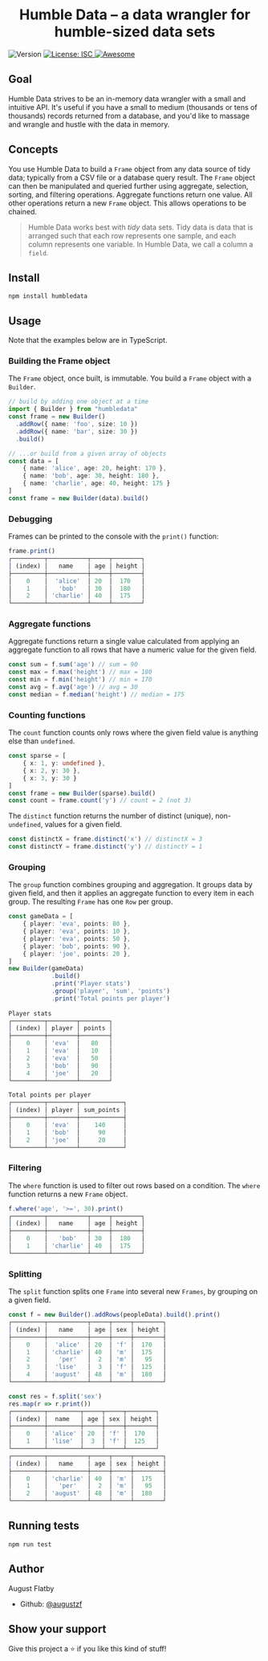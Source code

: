 <h1 align='center'>Humble Data – a data wrangler for humble-sized data sets</h1>
<p>
  <img alt='Version' src='https://img.shields.io/badge/version-1.1.0-blue.svg?cacheSeconds=2592000' />
  <a href='#' target='_blank'>
    <img alt='License: ISC' src='https://img.shields.io/badge/License-ISC-yellof.svg' />
  </a>
<a href='#' target='_blank'>
    <img alt='Awesome' src='https://img.shields.io/static/v1?label=awesome&message=yes&color=pink' />
  </a>
</p>


## Goal

Humble Data strives to be an in-memory data wrangler with a small and intuitive API. It's useful if you have a small to medium (thousands or tens of thousands) records returned from a database, and you'd like to massage and wrangle and hustle with the data in memory. 

## Concepts

You use Humble Data to build a `Frame` object from any data source of tidy data; typically from a CSV file or a database query result. The `Frame` object can then be manipulated and queried further using aggregate, selection, sorting, and filtering operations. Aggregate functions return one value. All other operations return a new `Frame` object. This allows operations to be chained.

> Humble Data works best with _tidy_ data sets. Tidy data is data that is arranged such that each row represents one sample, and each column represents one variable. In Humble Data, we call a column a `field`. 

## Install

    npm install humbledata

## Usage
Note that the examples below are in TypeScript.

### Building the Frame object
The `Frame` object, once built, is immutable. You build a `Frame` object with a `Builder`. 

```typescript
// build by adding one object at a time
import { Builder } from "humbledata"
const frame = new Builder()
  .addRow({ name: 'foo', size: 10 })
  .addRow({ name: 'bar', size: 30 })
  .build()  

// ...or build from a given array of objects
const data = [
    { name: 'alice', age: 20, height: 170 },
    { name: 'bob', age: 30, height: 180 },
    { name: 'charlie', age: 40, height: 175 }    
]
const frame = new Builder(data).build()
```

### Debugging
Frames can be printed to the console with the `print()` function:

```typescript
frame.print()
┌─────────┬───────────┬─────┬────────┐
│ (index) │   name    │ age │ height │
├─────────┼───────────┼─────┼────────┤
│    0    │  'alice'  │ 20  │  170   │
│    1    │   'bob'   │ 30  │  180   │
│    2    │ 'charlie' │ 40  │  175   │
└─────────┴───────────┴─────┴────────┘
```

### Aggregate functions
Aggregate functions return a single value calculated from applying an aggregate function to all rows that have a numeric value for the given field.

```typescript
const sum = f.sum('age') // sum = 90
const max = f.max('height') // max = 180
const min = f.min('height') // min = 170
const avg = f.avg('age') // avg = 30
const median = f.median('height') // median = 175
```

### Counting functions

The `count` function counts only rows where the given field value is anything else than `undefined`.

```typescript
const sparse = [
    { x: 1, y: undefined },
    { x: 2, y: 30 },
    { x: 3, y: 30 }    
]
const frame = new Builder(sparse).build()
const count = frame.count('y') // count = 2 (not 3)
```
 
The `distinct` function returns the number of distinct (unique), non-`undefined`, values for a given field. 

```typescript
const distinctX = frame.distinct('x') // distinctX = 3
const distinctY = frame.distinct('y') // distinctY = 1
```

### Grouping
The `group` function combines grouping and aggregation. It groups data by given field, and then it applies an aggregate function to every item in each group. The resulting `Frame` has one `Row` per group. 

```typescript
const gameData = [
    { player: 'eva', points: 80 },
    { player: 'eva', points: 10 },
    { player: 'eva', points: 50 },
    { player: 'bob', points: 90 },
    { player: 'joe', points: 20 },
] 
new Builder(gameData)
            .build()
            .print('Player stats')
            .group('player', 'sum', 'points')
            .print('Total points per player')
     
Player stats
┌─────────┬────────┬────────┐
│ (index) │ player │ points │
├─────────┼────────┼────────┤
│    0    │ 'eva'  │   80   │
│    1    │ 'eva'  │   10   │
│    2    │ 'eva'  │   50   │
│    3    │ 'bob'  │   90   │
│    4    │ 'joe'  │   20   │
└─────────┴────────┴────────┘

Total points per player
┌─────────┬────────┬────────────┐
│ (index) │ player │ sum_points │
├─────────┼────────┼────────────┤
│    0    │ 'eva'  │    140     │
│    1    │ 'bob'  │     90     │
│    2    │ 'joe'  │     20     │
└─────────┴────────┴────────────┘
```

### Filtering
The `where` function is used to filter out rows based on a condition. The `where` function returns a new `Frame` object. 

```typescript
f.where('age', '>=', 30).print()
┌─────────┬───────────┬─────┬────────┐
│ (index) │   name    │ age │ height │
├─────────┼───────────┼─────┼────────┤
│    0    │   'bob'   │ 30  │  180   │
│    1    │ 'charlie' │ 40  │  175   │
└─────────┴───────────┴─────┴────────┘
```

### Splitting
The `split` function splits one `Frame` into several new `Frames`, by grouping on a given field.

```typescript
const f = new Builder().addRows(peopleData).build().print()        
┌─────────┬───────────┬─────┬─────┬────────┐
│ (index) │   name    │ age │ sex │ height │
├─────────┼───────────┼─────┼─────┼────────┤
│    0    │  'alice'  │ 20  │ 'f' │  170   │
│    1    │ 'charlie' │ 40  │ 'm' │  175   │
│    2    │   'per'   │  2  │ 'm' │   95   │
│    3    │  'lise'   │  3  │ 'f' │  125   │
│    4    │ 'august'  │ 48  │ 'm' │  180   │
└─────────┴───────────┴─────┴─────┴────────┘

const res = f.split('sex')
res.map(r => r.print())
┌─────────┬─────────┬─────┬─────┬────────┐
│ (index) │  name   │ age │ sex │ height │
├─────────┼─────────┼─────┼─────┼────────┤
│    0    │ 'alice' │ 20  │ 'f' │  170   │
│    1    │ 'lise'  │  3  │ 'f' │  125   │
└─────────┴─────────┴─────┴─────┴────────┘
┌─────────┬───────────┬─────┬─────┬────────┐
│ (index) │   name    │ age │ sex │ height │
├─────────┼───────────┼─────┼─────┼────────┤
│    0    │ 'charlie' │ 40  │ 'm' │  175   │
│    1    │   'per'   │  2  │ 'm' │   95   │
│    2    │ 'august'  │ 48  │ 'm' │  180   │
└─────────┴───────────┴─────┴─────┴────────┘
```
## Running tests

`npm run test`

## Author

August Flatby

* Github: [@augustzf](https://github.com/augustzf)

## Show your support

Give this project a ⭐️ if you like this kind of stuff!
